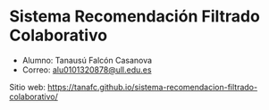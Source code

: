 # Sistema Recomendación Filtrado Colaborativo
* Alumno: Tanausú Falcón Casanova
* Correo: alu0101320878@ull.edu.es

Sitio web: https://tanafc.github.io/sistema-recomendacion-filtrado-colaborativo/
